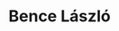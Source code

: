 # Bence László

<!--## Currently Working On

Develop both back-end (Node.JS, AWS, ASP.NET Core) and front-end (Vue.JS) side of cloud-based web applications as a professional.-->

<!--## Ask me about-->

<!--## Contact-->
